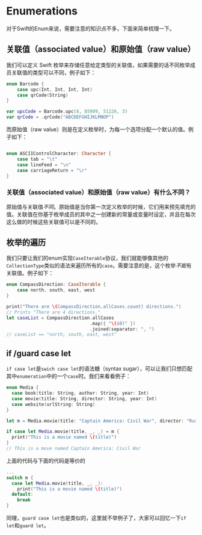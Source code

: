 # Enumerations

对于Swift的Enum来说，需要注意的知识点不多，下面来简单梳理一下。

## 关联值（associated value）和原始值（raw value）

我们可以定义 Swift 枚举来存储任意给定类型的关联值，如果需要的话不同枚举成员关联值的类型可以不同，例子如下：

```swift
enum Barcode {
    case upc(Int, Int, Int, Int)
    case qrCode(String)
}

var upcCode = Barcode.upc(8, 85909, 51226, 3)
var qrCode = .qrCode("ABCDEFGHIJKLMNOP")
```

而原始值（raw value）则是在定义枚举时，为每一个选项分配一个默认的值。例子如下：

```swift

enum ASCIIControlCharacter: Character {
    case tab = "\t"
    case lineFeed = "\n"
    case carriageReturn = "\r"
}
```

### 关联值（associated value）和原始值（raw value）有什么不同？

原始值与关联值*不同*。原始值是当你第一次定义枚举的时候，它们用来预先填充的值。关联值在你基于枚举成员的其中之一创建新的常量或变量时设定，并且在每次这么做的时候这些关联值可以是不同的。

## 枚举的遍历

我们只要让我们的enum实现`CaseIterable`协议，我们就能够像其他的`CollectionType`类似的语法来遍历所有的`case`。需要注意的是，这个枚举*不能*有关联值。例子如下：

``` swift
enum CompassDirection: CaseIterable {
    case north, south, east, west
}

print("There are \(CompassDirection.allCases.count) directions.")
// Prints "There are 4 directions."
let caseList = CompassDirection.allCases
                               .map({ "\($0)" })
                               .joined(separator: ", ")
// caseList == "north, south, east, west"
```

## if /guard case let

`if case let`是`swich case let`的语法糖（syntax sugar），可以让我们只想匹配其中`enumeration`中的一个`case`时。我们来看看例子：

``` swift
enum Media {
  case book(title: String, author: String, year: Int)
  case movie(title: String, director: String, year: Int)
  case website(urlString: String)
}

let m = Media.movie(title: "Captain America: Civil War", director: "Russo Brothers", year: 2016)

if case let Media.movie(title, _, _) = m {
  print("This is a movie named \(title)")
}
// This is a move named Captain America: Civil War
```

上面的代码与下面的代码是等价的

``` swift
...
switch m {
  case let Media.movie(title, _, _):
    print("This is a movie named \(title)")
  default: 
  	break
}
```

同理，`guard case let`也是类似的，这里就不举例子了，大家可以回忆一下`if let`和`guard let`。





